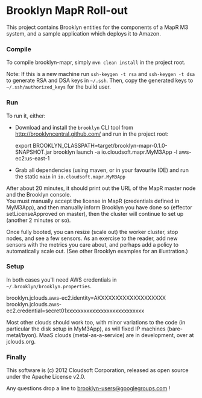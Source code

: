 
Brooklyn MapR Roll-out
======================

This project contains Brooklyn entities for the components of a MapR M3 system,
and a sample application which deploys it to Amazon.


### Compile

To compile brooklyn-mapr, simply `mvn clean install` in the project root.

Note: If this is a new machine run `ssh-keygen -t rsa` and `ssh-keygen -t dsa` to generate RSA and DSA keys in `~/.ssh`.
Then, copy the generated keys to `~/.ssh/authorized_keys` for the build user.

### Run

To run it, either:

* Download and install the `brooklyn` CLI tool from http://brooklyncentral.github.com/ and run in the project root:

  export BROOKLYN_CLASSPATH=target/brooklyn-mapr-0.1.0-SNAPSHOT.jar 
  brooklyn launch -a io.cloudsoft.mapr.MyM3App -l aws-ec2:us-east-1

* Grab all dependencies (using maven, or in your favourite IDE) and run the static `main` in `io.cloudsoft.mapr.MyM3App`

After about 20 minutes, it should print out the URL of the MapR master node and the Brooklyn console.  
You must manually accept the license in MapR (credentials defined in MyM3App), 
and then manually inform Brooklyn you have done so (effector setLicenseApproved on master),
then the cluster will continue to set up (another 2 minutes or so).

Once fully booted, you can resize (scale out) the worker cluster, stop nodes, and see a few sensors.
As an exercise to the reader, add new sensors with the metrics you care about, and perhaps add a
policy to automatically scale out.  (See other Brooklyn examples for an illustration.)


### Setup

In both cases you'll need AWS credentials in `~/.brooklyn/brooklyn.properties`.

  brooklyn.jclouds.aws-ec2.identity=AKXXXXXXXXXXXXXXXXXX
  brooklyn.jclouds.aws-ec2.credential=secret01xxxxxxxxxxxxxxxxxxxxxxxxxxx

Most other clouds should work too, with minor variations to the code (in particular the disk setup in MyM3App),
as will fixed IP machines (bare-metal/byon).  MaaS clouds (metal-as-a-service) are in development, over at jclouds.org.


### Finally

This software is (c) 2012 Cloudsoft Corporation, released as open source under the Apache License v2.0.

Any questions drop a line to brooklyn-users@googlegroups.com !

